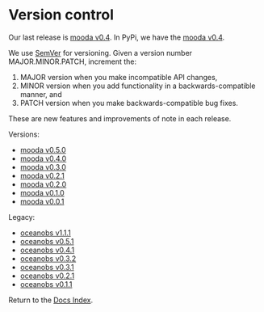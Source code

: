 # Version control

Our last release is [mooda v0.4](https://github.com/rbardaji/mooda/releases). In PyPi, we have the [mooda v0.4](https://pypi.org/project/mooda/).

We use [SemVer](http://semver.org/) for versioning. Given a version number MAJOR.MINOR.PATCH, increment the:

1. MAJOR version when you make incompatible API changes,
2. MINOR version when you add functionality in a backwards-compatible manner, and
3. PATCH version when you make backwards-compatible bug fixes.

These are new features and improvements of note in each release.

Versions:

* [mooda v0.5.0](mooda_v0_4_0.md)
* [mooda v0.4.0](mooda_v0_4_0.md)
* [mooda v0.3.0](mooda_v0_3_0.md)
* [mooda v0.2.1](mooda_v0_2_1.md)
* [mooda v0.2.0](mooda_v0_2_0.md)
* [mooda v0.1.0](mooda_v0_1_0.md)
* [mooda v0.0.1](mooda_v0_0_1.md)

Legacy:

* [oceanobs v1.1.1](oceanobs_v1_1_1.md)
* [oceanobs v0.5.1](oceanobs_v0_5_1.md)
* [oceanobs v0.4.1](oceanobs_v0_4_1.md)
* [oceanobs v0.3.2](oceanobs_v0_3_2.md)
* [oceanobs v0.3.1](oceanobs_v0_3_1.md)
* [oceanobs v0.2.1](oceanobs_v0_2_1.md)
* [oceanobs v0.1.1](oceanobs_v0_1_1.md)

Return to the [Docs Index](../index_docs.md).